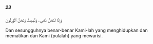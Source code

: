##### 23

<span class="ayah">وَإِنَّا لَنَحْنُ نُحْىِۦ وَنُمِيتُ وَنَحْنُ ٱلْوَٰرِثُونَ</span>

<span class="ayah_translation">Dan sesungguhnya benar-benar Kami-lah yang menghidupkan dan mematikan dan Kami (pulalah) yang mewarisi.</span>
